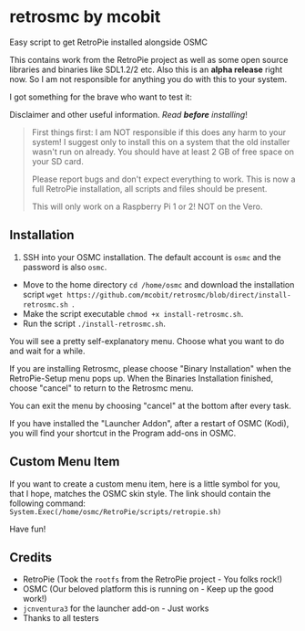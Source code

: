 # retrosmc by mcobit

Easy script to get RetroPie installed alongside OSMC

This contains work from the RetroPie project as well as some open source libraries and binaries like SDL1.2/2 etc.
Also this is an **alpha release** right now. So I am not responsible for anything you do with this to your system.

I got something for the brave who want to test it:

Disclaimer and other useful information. _Read **before** installing_!

> First things first: I am NOT responsible if this does any harm to your system! I suggest only to install this on a system that the old installer wasn't run on already. You should have at least 2 GB of free space on your SD card.
>
> Please report bugs and don't expect everything to work. This is now a full RetroPie installation, all scripts and files should be present.
> 
> This will only work on a Raspberry Pi 1 or 2! NOT on the Vero.

## Installation

1. SSH into your OSMC installation. The default account is `osmc` and the password is also `osmc`.
* Move to the home directory
  `cd /home/osmc` and download the installation script
  `wget https://github.com/mcobit/retrosmc/blob/direct/install-retrosmc.sh
`.
* Make the script executable `chmod +x install-retrosmc.sh`.
* Run the script `./install-retrosmc.sh`.

You will see a pretty self-explanatory menu.
Choose what you want to do and wait for a while.

If you are installing Retrosmc, please choose "Binary Installation" when the RetroPie-Setup menu pops up.
When the Binaries Installation finished, choose "cancel" to return to the Retrosmc menu.

You can exit the menu by choosing "cancel" at the bottom after every task.

If you have installed the "Launcher Addon", after a restart of OSMC (Kodi), you will find your shortcut in the Program add-ons in OSMC.

## Custom Menu Item

If you want to create a custom menu item, here is a little symbol for you, that I hope, matches the OSMC skin style.
The link should contain the following command:
`System.Exec(/home/osmc/RetroPie/scripts/retropie.sh)`

Have fun!

## Credits

* RetroPie (Took the `rootfs` from the RetroPie project - You folks rock!)
* OSMC (Our beloved platform this is running on - Keep up the good work!)
* `jcnventura3` for the launcher add-on - Just works
* Thanks to all testers
